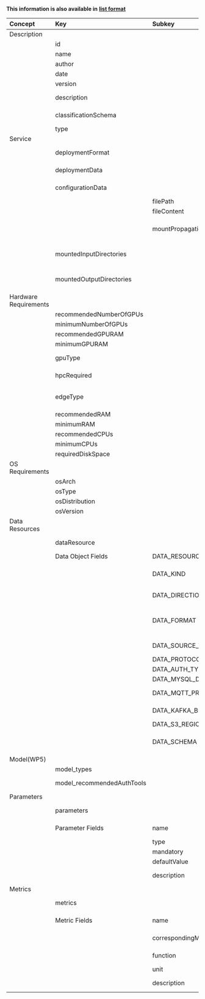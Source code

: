 
<style>
  .md-content__button {
    display: none;
  }
</style>

**This information is also available in** **[list format](/attributes/microservice/)**

| Concept               | Key                        | Subkey                     | Type                                                                | Example Value                                                                                                               | Comment                                                                                                                                                                                                                                  | Condition   |
|:----------------------|:---------------------------|:---------------------------|:--------------------------------------------------------------------|:----------------------------------------------------------------------------------------------------------------------------|:-----------------------------------------------------------------------------------------------------------------------------------------------------------------------------------------------------------------------------------------|:------------|
| Description           |                            |                            |                                                                     |                                                                                                                             |                                                                                                                                                                                                                                          |             |
|                       | id                         |                            | String                                                              | microservice_12312124                                                                                                       | unique DIGITbrain reference                                                                                                                                                                                                              | auto        |
|                       | name                       |                            | String                                                              | Object Detection for faulty parts                                                                                           | human readable short, yet descriptive name of the Microservice                                                                                                                                                                           | mandatory   |
|                       | author                     |                            | String                                                              | DFKI                                                                                                                        | name of the authoring entity                                                                                                                                                                                                             | mandatory   |
|                       | date                       |                            | Date                                                                | 06.04.2021                                                                                                                  | creation date                                                                                                                                                                                                                            | auto        |
|                       | version                    |                            | String                                                              | 1.0                                                                                                                         | version                                                                                                                                                                                                                                  | mandatory   |
|                       | description                |                            | String                                                              | This microservices solves a certain problem using very specific methods...                                                  | human readable short description of the Microservice's capabilities                                                                                                                                                                      | mandatory   |
|                       | classificationSchema       |                            | Enumeration { Simulation, ML, others }                              | other                                                                                                                       | fine-granular classification of the Microservice                                                                                                                                                                                         | mandatory   |
|                       | type                       |                            | List( String)                                                       | {neural network, deep learning, convolutional neural network, CNN}                                                          | detailed type of the microservice, list of keywords                                                                                                                                                                                      | mandatory   |
| Service               |                            |                            |                                                                     |                                                                                                                             |                                                                                                                                                                                                                                          |             |
|                       | deploymentFormat           |                            | Enumeration {docker-compose, kubernetes-manifest}                   | docker-compose                                                                                                              | identifier of the deployment environment required to deploy the Microservice's container                                                                                                                                                 | mandatory   |
|                       | deploymentData             |                            | JSON                                                                | See https://github.com/UoW-CPC/ADTGenerator/blob/main/examples/metadata_microservice.json#L30                               | JSON of docker-compose or kubernetes manifest required to run the container                                                                                                                                                              | mandatory   |
|                       | configurationData          |                            | List(Map)                                                           | https://github.com/UoW-CPC/ADTGenerator/blob/main/examples/metadata_RISTRA.json#L101                                        | configuration file(s) required by the service                                                                                                                                                                                            | optional    |
|                       |                            | filePath                   | String                                                              | /data/rclone.conf                                                                                                           | full path to file including file name                                                                                                                                                                                                    | required    |
|                       |                            | fileContent                | String                                                              | [s3-server]\n    access_key: 123abc                                                                                         | file content (not binary)                                                                                                                                                                                                                | required    |
|                       |                            | mountPropagation           | boolean                                                             | True                                                                                                                        | Enable mountPropagation https://kubernetes.io/docs/concepts/storage/volumes/#mount-propagation . Default: False                                                                                                                          | optional    |
|                       | mountedInputDirectories    |                            | List(String)                                                        | ["/data", "/cfg"]                                                                                                           | A note for developers of co-operating Microservices. A list of directories that should be shared to the host by where this microservice can find required inputs                                                                         | optional    |
|                       | mountedOutputDirectories   |                            | List(String)                                                        | ["/data_out", "/results"]                                                                                                   | A note for developers of co-operating Microservices.  A list of directories that are shared on the host where this microservice will store its outputs                                                                                   | optional    |
| Hardware Requirements |                            |                            |                                                                     |                                                                                                                             |                                                                                                                                                                                                                                          |             |
|                       | recommendedNumberOfGPUs    |                            | Int                                                                 | 2                                                                                                                           | recommended number of GPUs                                                                                                                                                                                                               | optional    |
|                       | minimumNumberOfGPUs        |                            | Int                                                                 | 1                                                                                                                           | minimum required number of GPUs                                                                                                                                                                                                          | optional    |
|                       | recommendedGPURAM          |                            | Int                                                                 | 6                                                                                                                           | recommended amount of GPU memory in GB                                                                                                                                                                                                   | optional    |
|                       | minimumGPURAM              |                            | Int                                                                 | 1                                                                                                                           | minimum required amount of GPU memory in GB                                                                                                                                                                                              | optional    |
|                       | gpuType                    |                            | String                                                              | NVidia (compute capability >= 7.0)                                                                                          | a description of the type of GPUs, and further specifications, to allow the execution of the Microservice                                                                                                                                | optional    |
|                       | hpcRequired                |                            | Bool                                                                | true                                                                                                                        | whether this Microservice requires an HPC environment to be executed efficiently                                                                                                                                                         | optional    |
|                       | edgeType                   |                            | Enumeration {TPU (Google), NPU (Qualcomm), FPGA, NVIDIA Jetson AGX} | NVIDIA Jetson AGX                                                                                                           | required type of edge device to allow the execution of the Microservice                                                                                                                                                                  | optional    |
|                       | recommendedRAM             |                            | String                                                              | 16                                                                                                                          | recommended amount of memory in GB                                                                                                                                                                                                       | optional    |
|                       | minimumRAM                 |                            | String                                                              | 2                                                                                                                           | minimum required amount memory in GB                                                                                                                                                                                                     | optional    |
|                       | recommendedCPUs            |                            | Int                                                                 | 4                                                                                                                           | recommended number of CPU cores                                                                                                                                                                                                          | optional    |
|                       | minimumCPUs                |                            | Int                                                                 | 2                                                                                                                           | minimum required number of CPU cores                                                                                                                                                                                                     | optional    |
|                       | requiredDiskSpace          |                            | Int                                                                 | 42                                                                                                                          | required amount of disk space in GB                                                                                                                                                                                                      | optional    |
| OS Requirements       |                            |                            |                                                                     |                                                                                                                             |                                                                                                                                                                                                                                          |             |
|                       | osArch                     |                            | String                                                              | x86_64                                                                                                                      | supported os architecture                                                                                                                                                                                                                | mandatory   |
|                       | osType                     |                            | String                                                              | linux                                                                                                                       | supported os type                                                                                                                                                                                                                        | optional    |
|                       | osDistribution             |                            | String                                                              | ubuntu                                                                                                                      | supported os distribution                                                                                                                                                                                                                | optional    |
|                       | osVersion                  |                            | String                                                              | 20.04                                                                                                                       | description of supported os version                                                                                                                                                                                                      | optional    |
| Data Resources        |                            |                            |                                                                     |                                                                                                                             |                                                                                                                                                                                                                                          |             |
|                       | dataResource               |                            | List( Data Objects)                                                 | {{DATA_KIND = {FILE, STREAM}, DATA_DIRECTION = {SOURCE}}                                                                    | list of Data objects for each required data resource, specified using the "DATA" fields listed below                                                                                                                                     | optional    |
|                       | Data Object Fields         | DATA_RESOURCE_ID           | String                                                              | file1                                                                                                                       | human-readable identifier, unique within a Microservice                                                                                                                                                                                  | mandatory   |
|                       |                            | DATA_KIND                  | List( DATA_KIND)                                                    | {FILE, STREAM}                                                                                                              | supported types of the data resource (e.g. file/object storage, database management system, streaming broker). FILE can mean a single file or a folder.                                                                                  | mandatory   |
|                       |                            | DATA_DIRECTION             | List( DATA_DIRECTION)                                               | {SOURCE, SINK, BIDIRECTIONAL}                                                                                               | supported direction of data flow (source: data provider, sink: data consumer/storage)                                                                                                                                                    | mandatory   |
|                       |                            | DATA_FORMAT                | List( DATA_FORMAT)                                                  | {application/zip, image/jpg}                                                                                                | supported format/encoding of the data produced or consumed by the data resource as a MIME type (IETF RFC 6838 https://www.sitepoint.com/mime-types-complete-list/). More than one can appear here (remote directory with several files). | optional    |
|                       |                            | DATA_SOURCE_TYPE           | List( DATA_SOURCE_TYPE)                                             | {MYSQL, KAFKA}                                                                                                              | supported exact type of the data resource. Typically corresponds to the scheme part (protocol://) of DATA_URI                                                                                                                            | optional    |
|                       |                            | DATA_PROTOCOL              | List( DATA_PROTOCOL)                                                | {HTTP}                                                                                                                      | supported protocols                                                                                                                                                                                                                      | optional    |
|                       |                            | DATA_AUTH_TYPE             | List( DATA_AUTH_TYPE)                                               | {tls_mutual, userpass}                                                                                                      | supported authentication type                                                                                                                                                                                                            | optional    |
|                       |                            | DATA_MYSQL_DIALECT         | List( DATA_MYSQL_DIALECT)                                           | {mariadbdialect}                                                                                                            | supported MYSQL dialect                                                                                                                                                                                                                  | optional    |
|                       |                            | DATA_MQTT_PROTOCOL_VERSION | List( DATA_MQTT_PROTOCOL_VERSION)                                   | {2.3.1}                                                                                                                     | supported MQTT protocol version                                                                                                                                                                                                          | optional    |
|                       |                            | DATA_KAFKA_BROKER_VERSION  | List( DATA_KAFKA_BROKER_VERSION)                                    | {2.7.1, 2.5}                                                                                                                | supported Kafka broker version                                                                                                                                                                                                           | optional    |
|                       |                            | DATA_S3_REGION             | List( DATA_S3_REGION)                                               | {eu-central-1}                                                                                                              | supported S3 region                                                                                                                                                                                                                      | optional    |
|                       |                            | DATA_SCHEMA                | List( DATA_SCHEMA)                                                  | {jpg}                                                                                                                       | supported internal message structure, semantics, ontology. It can be any file (doc, rdf, owl, etc.). Asset Administration Shell, IEC 61360 - Common Data Dictionary, …                                                                   | optional    |
| Model(WP5)            |                            |                            |                                                                     |                                                                                                                             |                                                                                                                                                                                                                                          |             |
|                       | model_types                |                            | List( ModelTypes)                                                   | {SavedModel (Tensorflow)}                                                                                                   | list of supported Model types                                                                                                                                                                                                            | optional    |
|                       | model_recommendedAuthTools |                            | List (AuthTools)                                                    | {PreSTRA}                                                                                                                   | list of recommended AuthoringTools used to generate the Model                                                                                                                                                                            | optional    |
| Parameters            |                            |                            |                                                                     |                                                                                                                             |                                                                                                                                                                                                                                          |             |
|                       | parameters                 |                            | List( Parameter)                                                    |                                                                                                                             | list of Parameter objects for each possible parameters, to be specified before deployment                                                                                                                                                | optional    |
|                       | Parameter Fields           | name                       | String                                                              | detection_threshold                                                                                                         | short name for this parameter (should be unique across the Microservice’s parameters)                                                                                                                                                    | mandatory   |
|                       |                            | type                       | Enumeration (xsd datatypes)                                         | Integer                                                                                                                     | expected input type (may be used to verify the input)                                                                                                                                                                                    | mandatory   |
|                       |                            | mandatory                  | Boolean                                                             | true                                                                                                                        | whether this parameter is mandatory (default: false)                                                                                                                                                                                     | optional    |
|                       |                            | defaultValue               | has to match "type"                                                 | 42                                                                                                                          | a default value, if the parameter is required but not provided                                                                                                                                                                           | optional    |
|                       |                            | description                | String                                                              | This parameter can be used to configure the included algorithm in a certain way, possible values: "A", "B", "Z"             | short description of the parameter and its possible values                                                                                                                                                                               | mandatory   |
| Metrics               |                            |                            |                                                                     |                                                                                                                             |                                                                                                                                                                                                                                          |             |
|                       | metrics                    |                            | List( Metrics)                                                      |                                                                                                                             | list of Metric objects for each metric collected by the Microservice                                                                                                                                                                     | optional    |
|                       | Metric Fields              | name                       | String                                                              | meanTemperature                                                                                                             | short name (should be unique across the Microservice's metrics)                                                                                                                                                                          | mandatory   |
|                       |                            | correspondingMeasurement   | String                                                              | temperature1                                                                                                                | identification of the corresponding measurement, i.e. output of the Model                                                                                                                                                                | mandatory   |
|                       |                            | function                   | String                                                              | arithmetic mean                                                                                                             | short description of the mathematical approach used to derive this value                                                                                                                                                                 | mandatory   |
|                       |                            | unit                       | String                                                              | degree celsius                                                                                                              | the unit of the metric measurement                                                                                                                                                                                                       | mandatory   |
|                       |                            | description                | String                                                              | This metric describes the arithmetic mean of the approximated temperatures of the fabricated part when it leaves station 4. | short description of the metric measurement                                                                                                                                                                                              | mandatory   |